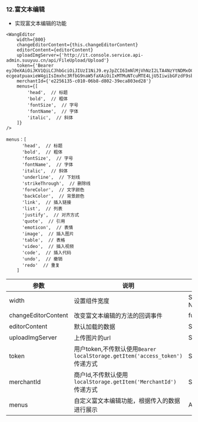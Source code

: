 ### 12.富文本编辑

- 实现富文本编辑的功能

```
<WangEditor
    width={800}
    changeEditorContent={this.changeEditorContent}
    editorContent={editorContent}
    uploadImgServer={'http://it.console.service.api-admin.suuyuu.cn/api/FileUpload/Upload'}
    token={'Bearer eyJ0eXAiOiJKV1QiLCJhbGciOiJIUzI1NiJ9.eyJpZCI6ImNlMjVhNzI2LTA4NzYtNDMxOC05ZWJiLWI0NjYxMGUxOGU1NSIsIm9wZW5faWQiOiIyRDgwOTkwQjM3QjRCNTVCQTMxNkIyOTM0QjM5N0I2MyIsIm5hbWUiOiI4NzcwIiwibmlja25hbWUiOiLojYbpgKLmo64iLCJwaG9uZV9udW1iZXIiOiIxMzYxODYyNzE4OSIsImVtYWlsIjoiNDQxMDc2NTA2QHFxLmNvbSIsInJvbGUiOiJVc2VyIiwibG9naW5faXAiOiIxMTMuNTcuMTE4LjU5IiwibG9naW5fYWRkcmVzcyI6Iua5luWMl-ecgeatpuaxieW4giIsImxhc3RfbG9naW5faXAiOiIxMTMuNTcuMTE4LjU5IiwibGFzdF9sb2dpbl9hZGRyZXNzIjoi5rmW5YyX55yB5q2m5rGJ5biCIiwiYmluZGluZ19zdGF0dXMiOiIwIiwidXJuOm9hdXRoOnNjb3BlIjoiZ2V0X3VzZXJfaW5mbyIsImNsaWVudF9pZCI6IjEwMDAwMTAxIiwiaXNzIjoiaHR0cDovL2xvY2FsaG9zdDoxNTMxIiwiYXVkIjoiYXBpIiwiZXhwIjoxNTY2Mzc1MzI3LCJuYmYiOjE1NjYzNjgxMjZ9.a7wILtWLepjmO4Y_WTmHYwkLM7IUbToe60Dx_DyTZ8I'}
    merchantId={'e2256135-c010-06b8-d802-39eca803ed28'}
    menus={[
        'head',  // 标题
        'bold',  // 粗体
        'fontSize',  // 字号
        'fontName',  // 字体
        'italic',  // 斜体
    ]}
/>
```

```
menus：[
      'head',  // 标题
      'bold',  // 粗体
      'fontSize',  // 字号
      'fontName',  // 字体
      'italic',  // 斜体
      'underline',  // 下划线
      'strikeThrough',  // 删除线
      'foreColor',  // 文字颜色
      'backColor',  // 背景颜色
      'link',  // 插入链接
      'list',  // 列表
      'justify',  // 对齐方式
      'quote',  // 引用
      'emoticon',  // 表情
      'image',  // 插入图片
      'table',  // 表格
      'video',  // 插入视频
      'code',  // 插入代码
      'undo',  // 撤销
      'redo'  // 重复
    ]
```

参数 | 说明 | 类型
---|---|---
width | 设置组件宽度 | String，Number
changeEditorContent | 改变富文本编辑的方法的回调事件 | function
editorContent | 默认加载的数据 | String
uploadImgServer | 上传图片的url | String
token | 用户token,不传默认使用`Bearer localStorage.getItem('access_token')`传递方式 | String
merchantId | 商户Id,不传默认使用`localStorage.getItem('MerchantId') `传递方式 | String
menus | 自定义富文本编辑功能，根据传入的数据进行展示 | Array